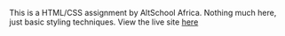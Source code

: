 This is a HTML/CSS assignment by AltSchool Africa. Nothing much here, just basic styling techniques. View the live site [here](https://arinzegit.github.io/alt-school-assignments/) 
